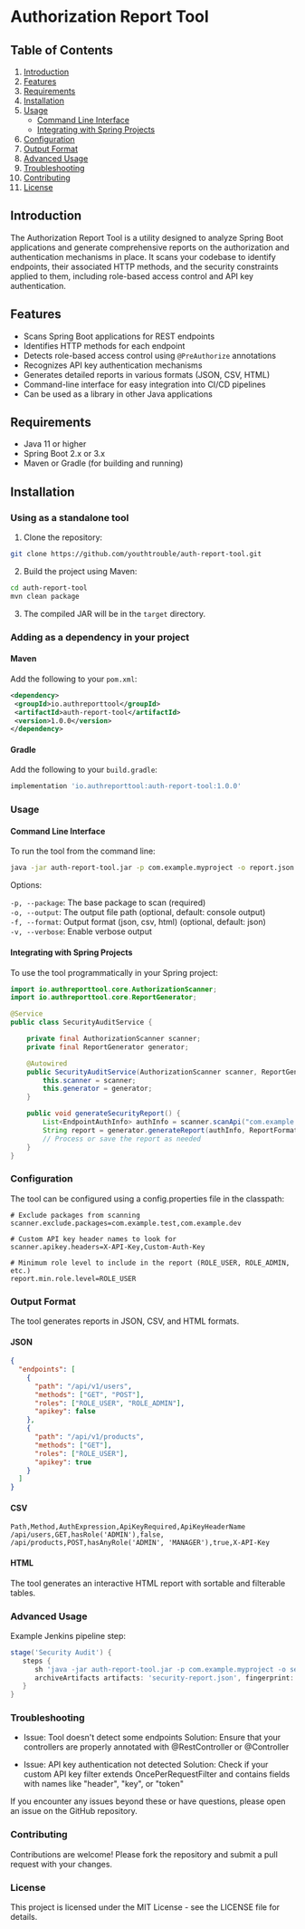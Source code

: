 # Authorization Report Tool

## Table of Contents

1. [Introduction](#introduction)
2. [Features](#features)
3. [Requirements](#requirements)
4. [Installation](#installation)
5. [Usage](#usage)
    - [Command Line Interface](#command-line-interface)
    - [Integrating with Spring Projects](#integrating-with-spring-projects)
6. [Configuration](#configuration)
7. [Output Format](#output-format)
8. [Advanced Usage](#advanced-usage)
9. [Troubleshooting](#troubleshooting)
10. [Contributing](#contributing)
11. [License](#license)

## Introduction

The Authorization Report Tool is a utility designed to analyze Spring Boot applications and generate comprehensive reports on the authorization and authentication mechanisms in place. It scans your codebase to identify endpoints, their associated HTTP methods, and the security constraints applied to them, including role-based access control and API key authentication.

## Features

- Scans Spring Boot applications for REST endpoints
- Identifies HTTP methods for each endpoint
- Detects role-based access control using `@PreAuthorize` annotations
- Recognizes API key authentication mechanisms
- Generates detailed reports in various formats (JSON, CSV, HTML)
- Command-line interface for easy integration into CI/CD pipelines
- Can be used as a library in other Java applications

## Requirements

- Java 11 or higher
- Spring Boot 2.x or 3.x
- Maven or Gradle (for building and running)

## Installation

### Using as a standalone tool

1. Clone the repository:
    
```bash
git clone https://github.com/youthtrouble/auth-report-tool.git
```
2. Build the project using Maven:

```bash
cd auth-report-tool
mvn clean package
```
3. The compiled JAR will be in the `target` directory.

### Adding as a dependency in your project

#### Maven

Add the following to your `pom.xml`:

```xml
<dependency>
 <groupId>io.authreporttool</groupId>
 <artifactId>auth-report-tool</artifactId>
 <version>1.0.0</version>
</dependency>
```

#### Gradle
Add the following to your ```build.gradle```:
```groovy
implementation 'io.authreporttool:auth-report-tool:1.0.0'
```

### Usage
#### Command Line Interface
To run the tool from the command line:

``` bash
java -jar auth-report-tool.jar -p com.example.myproject -o report.json
```

Options:

```-p, --package```: The base package to scan (required)<br />
```-o, --output```: The output file path (optional, default: console output)<br />
```-f, --format```: Output format (json, csv, html) (optional, default: json)<br />
```-v, --verbose```: Enable verbose output<br />

#### Integrating with Spring Projects
To use the tool programmatically in your Spring project:
```java
import io.authreporttool.core.AuthorizationScanner;
import io.authreporttool.core.ReportGenerator;

@Service
public class SecurityAuditService {

    private final AuthorizationScanner scanner;
    private final ReportGenerator generator;

    @Autowired
    public SecurityAuditService(AuthorizationScanner scanner, ReportGenerator generator) {
        this.scanner = scanner;
        this.generator = generator;
    }

    public void generateSecurityReport() {
        List<EndpointAuthInfo> authInfo = scanner.scanApi("com.example.myproject");
        String report = generator.generateReport(authInfo, ReportFormat.JSON);
        // Process or save the report as needed
    }
}
```

### Configuration
The tool can be configured using a config.properties file in the classpath:

```properties
# Exclude packages from scanning
scanner.exclude.packages=com.example.test,com.example.dev

# Custom API key header names to look for
scanner.apikey.headers=X-API-Key,Custom-Auth-Key

# Minimum role level to include in the report (ROLE_USER, ROLE_ADMIN, etc.)
report.min.role.level=ROLE_USER
```

### Output Format

The tool generates reports in JSON, CSV, and HTML formats.

#### JSON
```json
{
  "endpoints": [
    {
      "path": "/api/v1/users",
      "methods": ["GET", "POST"],
      "roles": ["ROLE_USER", "ROLE_ADMIN"],
      "apikey": false
    },
    {
      "path": "/api/v1/products",
      "methods": ["GET"],
      "roles": ["ROLE_USER"],
      "apikey": true
    }
  ]
}
```

#### CSV
```csv
Path,Method,AuthExpression,ApiKeyRequired,ApiKeyHeaderName
/api/users,GET,hasRole('ADMIN'),false,
/api/products,POST,hasAnyRole('ADMIN', 'MANAGER'),true,X-API-Key
```

#### HTML

The tool generates an interactive HTML report with sortable and filterable tables.

### Advanced Usage

Example Jenkins pipeline step:
```groovy
stage('Security Audit') {
   steps {
      sh 'java -jar auth-report-tool.jar -p com.example.myproject -o security-report.json'
      archiveArtifacts artifacts: 'security-report.json', fingerprint: true
   }
}
```

### Troubleshooting

- Issue: Tool doesn't detect some endpoints
Solution: Ensure that your controllers are properly annotated with @RestController or @Controller

- Issue: API key authentication not detected
Solution: Check if your custom API key filter extends OncePerRequestFilter and contains fields with names like "header", "key", or "token"

If you encounter any issues beyond these or have questions, please open an issue on the GitHub repository.

### Contributing

Contributions are welcome! Please fork the repository and submit a pull request with your changes.

### License

This project is licensed under the MIT License - see the LICENSE file for details.
